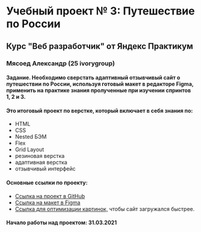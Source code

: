 # Учебный проект № 3: Путешествие по России

## Курс "Веб разработчик" от Яндекс Практикум

### Мясоед Александр (25 ivorygroup)

#### Задание. Необходимо сверстать адаптивный отзывчивый сайт о путешествии по России, используя готовый макет в редакторе Figma, применить на практике знания пролученные при изучении спринтов 1, 2 и 3.

#### Это итоговый проект по верстке, который включает в себя знания по:
* HTML
* CSS
* Nested БЭМ
* Flex
* Grid Layout
* резиновая верстка
* адаптивная верстка
* отзывчивый интерфейс

#### Основные ссылки по проекту:
* [Ссылка на проект в GitHub](https://github.com/myasoedas/russian-travel)
* [Ссылка на макет в Figma](https://www.figma.com/file/5S2WSbEFL6awjVWJ0NWL8Q/Sprint-3_-Russia-_-desktop-mobile?node-id=28503%3A0)
* [Ссылка для оптимизации картинок,](https://tinypng.com/) чтобы сайт загружался быстрее.

#### Начало работы над проектом: 31.03.2021
